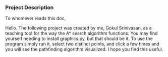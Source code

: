 ### Project Description

To whomever reads this doc, 

Hello. The following project was created by me, Gokul Srinivasan, as a teaching tool for the way the A* search algorithm functions. You may find yourself needing to install graphics.py, but that should be it. To use the program simply run it, select two distinct points, and click a few times and you will see the pathfinding algorithm visualized. I hope you find this useful.
